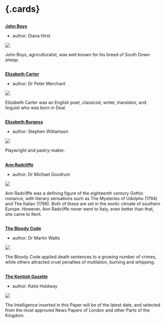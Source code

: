 <param ve-config 
       title="18th Century Kent"
       banner="/images/banners/18c.jpg"
       layout="index">

# {.cards}

##
**[John Boys](18c-boys-biography)**

- author: Diana Hirst

![](https://iiif.juncture-digital.org/thumbnail?url=https://upload.wikimedia.org/wikipedia/commons/5/5c/Brebis_agneau_South-Down.jpg)

John Boys, agriculturalist, was well known for his breed of South Down sheep.  

##
**[Elizabeth Carter](18c-carter-biography)**

- author: Dr Peter Merchant

![](https://iiif.juncture-digital.org/thumbnail?url=https://stor.artstor.org/stor/ff22cb41-5bde-4bf8-a335-3fbffef0264a)

Elizabeth Carter was an English poet, classicist, writer, translator, and linguist who was born in Deal.  

##
**[Elizabeth Burgess](18c-burgess-biography)**

- author: Stephen Williamson

![](https://iiif.juncture-digital.org/thumbnail?url=https://stor.artstor.org/stor/113d965a-9e47-4ad3-8c46-ea1a91002f41)

Playwright and pastry-maker.

##
**[Ann Radcliffe](18c-radcliffe-biography)**

- author: Dr Michael Goodrum

![](https://iiif.juncture-digital.org/thumbnail?url=https://stor.artstor.org/stor/113d965a-9e47-4ad3-8c46-ea1a91002f41)

Ann Radcliffe was a defining figure of the eighteenth century Gothic romance, with literary sensations such as The Mysteries of Udolpho (1794) and The Italian (1796). Both of these are set in the exotic climate of southern Europe. However, Ann Radcliffe never went to Italy, even better than that, she came to Kent.

##
**[The Bloody Code](18c-bloody-code)**

- author: Dr Martin Watts

![](https://iiif.juncture-digital.org/thumbnail?url=https://raw.githubusercontent.com/kent-map/kent/main/18c/images/1U8A1283-01.jpeg)

The Bloody Code applied death sentences to a growing number of crimes, while others attracted cruel penalties of mutilation, burning and whipping.

##
**[The Kentish Gazette](18c-kentish-gazette)**

- author: Katie Holdway

![](https://iiif.juncture-digital.org/thumbnail?url=https://stor.artstor.org/stor/45c339b3-6234-4096-827e-8cce6681e0fe)

The Intelligence inserted in this Paper will be of the latest date, and selected from the most approved News Papers of London and other Parts of the Kingdom.


